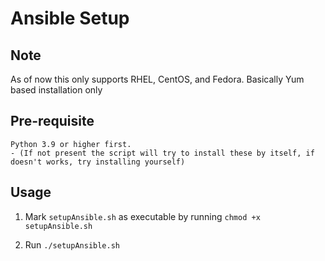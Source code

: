 # Ansible Setup

## Note

As of now this only supports RHEL, CentOS, and Fedora.
Basically Yum based installation only

## Pre-requisite

    Python 3.9 or higher first. 
    - (If not present the script will try to install these by itself, if doesn't works, try installing yourself)

## Usage

1. Mark `setupAnsible.sh` as executable by running `chmod +x setupAnsible.sh`

2. Run `./setupAnsible.sh`
